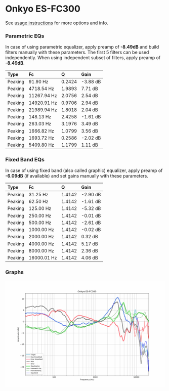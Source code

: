 # Onkyo ES-FC300
See [usage instructions](https://github.com/jaakkopasanen/AutoEq#usage) for more options and info.

### Parametric EQs
In case of using parametric equalizer, apply preamp of **-8.49dB** and build filters manually
with these parameters. The first 5 filters can be used independently.
When using independent subset of filters, apply preamp of **-8.49dB**.

| Type    | Fc          |      Q | Gain     |
|:--------|:------------|:-------|:---------|
| Peaking | 91.90 Hz    | 0.2424 | -3.88 dB |
| Peaking | 4718.54 Hz  | 1.9893 | 7.71 dB  |
| Peaking | 11267.94 Hz | 2.0756 | 2.54 dB  |
| Peaking | 14920.91 Hz | 0.9706 | 2.94 dB  |
| Peaking | 21989.94 Hz | 1.8018 | 2.04 dB  |
| Peaking | 148.13 Hz   | 2.4258 | -1.61 dB |
| Peaking | 263.03 Hz   | 3.1976 | 3.49 dB  |
| Peaking | 1666.82 Hz  | 1.0799 | 3.56 dB  |
| Peaking | 1693.72 Hz  | 0.2586 | -2.02 dB |
| Peaking | 5409.80 Hz  | 1.1799 | 1.11 dB  |

### Fixed Band EQs
In case of using fixed band (also called graphic) equalizer, apply preamp of **-6.09dB**
(if available) and set gains manually with these parameters.

| Type    | Fc          |      Q | Gain     |
|:--------|:------------|:-------|:---------|
| Peaking | 31.25 Hz    | 1.4142 | -2.90 dB |
| Peaking | 62.50 Hz    | 1.4142 | -1.61 dB |
| Peaking | 125.00 Hz   | 1.4142 | -5.32 dB |
| Peaking | 250.00 Hz   | 1.4142 | -0.01 dB |
| Peaking | 500.00 Hz   | 1.4142 | -2.61 dB |
| Peaking | 1000.00 Hz  | 1.4142 | -0.02 dB |
| Peaking | 2000.00 Hz  | 1.4142 | 0.32 dB  |
| Peaking | 4000.00 Hz  | 1.4142 | 5.17 dB  |
| Peaking | 8000.00 Hz  | 1.4142 | 2.36 dB  |
| Peaking | 16000.01 Hz | 1.4142 | 4.06 dB  |

### Graphs
![](./Onkyo%20ES-FC300.png)